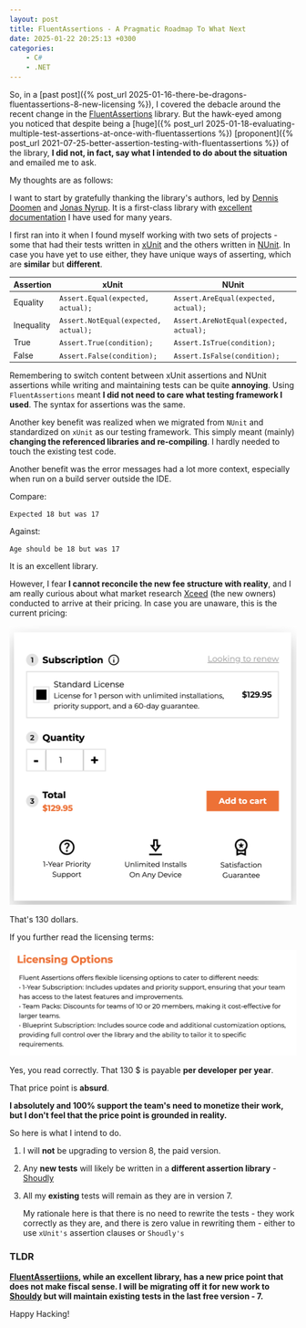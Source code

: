 ```yaml
---
layout: post
title: FluentAssertions - A Pragmatic Roadmap To What Next
date: 2025-01-22 20:25:13 +0300
categories:
    - C#
    - .NET
---
```


So, in a [past post]({%  post_url 2025-01-16-there-be-dragons-fluentassertions-8-new-licensing %}), I covered the debacle around the recent change in the [FluentAssertions](https://fluentassertions.com/) library. But the hawk-eyed among you noticed that despite being a [huge]({% post_url 2025-01-18-evaluating-multiple-test-assertions-at-once-with-fluentassertions %}) [proponent]({% post_url 2021-07-25-better-assertion-testing-with-fluentassertions %}) of the library, **I did not, in fact, say what I intended to do about the situation** and emailed me to ask.

My thoughts are as follows:

I want to start by gratefully thanking the library's authors, led by [Dennis Doomen](https://twitter.com/ddoomen) and [Jonas Nyrup](https://github.com/jnyrup). It is a first-class library with [excellent documentation](https://fluentassertions.com/introduction) I have used for many years.

I first ran into it when I found myself working with two sets of projects - some that had their tests written in [xUnit](https://xunit.net/) and the others written in [NUnit](https://nunit.org/). In case you have yet to use either, they have unique ways of asserting, which are **similar** but **different**.

| **Assertion** |	**xUnit** | **NUnit** |
| --- | ---- | ----|
|Equality | `Assert.Equal(expected, actual);` | `Assert.AreEqual(expected, actual);` |
|Inequality | `Assert.NotEqual(expected, actual);` | `Assert.AreNotEqual(expected, actual);` |
|True | `Assert.True(condition);` | `Assert.IsTrue(condition);` |
|False | `Assert.False(condition);` |`Assert.IsFalse(condition);` |

Remembering to switch content between xUnit assertions and NUnit assertions while writing and maintaining tests can be quite **annoying**. Using `FluentAssertions` meant **I did not need to care what testing framework I used**. The syntax for assertions was the same.

Another key benefit was realized when we migrated from `NUnit` and standardized on `xUnit` as our testing framework. This simply meant (mainly) **changing the referenced libraries and re-compiling**. I hardly needed to touch the existing test code.

Another benefit was the error messages had a lot more context, especially when run on a build server outside the IDE.

Compare:

```plaintext
Expected 18 but was 17
```

Against:

```plaintext
Age should be 18 but was 17
```



It is an excellent library.

However, I fear **I cannot reconcile the new fee structure with reality**, and I am really curious about what market research [Xceed](https://xceed.com/) (the new owners) conducted to arrive at their pricing. In case you are unaware, this is the current pricing:

![FluentAssertionsLicense](../images/2025/01/FluentAssertionsLicense.png)

That's 130 dollars.

If you further read the licensing terms:

![FluentAssertionsOptions](../images/2025/01/FluentAssertionsOptions.png)

Yes, you read correctly. That 130 $ is payable **per developer per year**.

That price point is **absurd**.

**I absolutely and 100% support the team's need to monetize their work, but I don't feel that the price point is grounded in reality.**

So here is what I intend to do.

1. I will **not** be upgrading to version 8, the paid version.

2. Any **new tests** will likely be written in a **different assertion library** - [Shoudly](https://docs.shouldly.org/)

3. All my **existing** tests will remain as they are in version 7. 

    

    My rationale here is that there is no need to rewrite the tests - they work correctly as they are, and there is zero value in rewriting them - either to use `xUnit's` assertion clauses or `Shoudly's`

### TLDR

**[FluentAssertiions](https://fluentassertions.com/introduction), while an excellent library, has a new price point that does not make fiscal sense. I will be migrating off it for new work to [Shouldy](https://docs.shouldly.org/) but will maintain existing tests in the last free version - 7.**

Happy Hacking!

